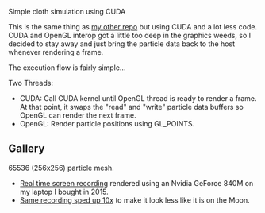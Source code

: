Simple cloth simulation using CUDA

This is the same thing as
[my other repo](https://github.com/stevenBorisko/Cloth)
but using CUDA and a lot less code. CUDA and OpenGL interop got a little too
deep in the graphics weeds, so I decided to stay away and just bring the
particle data back to the host whenever rendering a frame.

The execution flow is fairly simple...

Two Threads:
- CUDA: Call CUDA kernel until OpenGL thread is ready to render a frame. At that
point, it swaps the "read" and "write" particle data buffers so OpenGL can
render the next frame.
- OpenGL: Render particle positions using GL\_POINTS.

## Gallery

65536 (256x256) particle mesh. 
- [Real time screen recording](https://vimeo.com/354576797)
rendered using an Nvidia GeForce 840M on my laptop I bought in 2015. 
- [Same recording sped up 10x](https://vimeo.com/354577104)
to make it look less like it is on the Moon.
